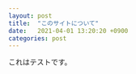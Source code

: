 ```yaml
---
layout: post
title:  "このサイトについて"
date:   2021-04-01 13:20:20 +0900
categories: post
---
```


これはテストです。
